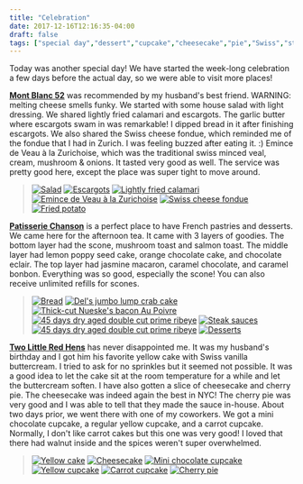 ```yaml
---
title: "Celebration"
date: 2017-12-16T12:16:35-04:00
draft: false
tags: ["special day","dessert","cupcake","cheesecake","pie","Swiss","steak","bacon","pie"]
---
```


Today was another special day! We have started the week-long celebration a few days before the actual day, so we were able to visit more places!

**[Mont Blanc 52](http://www.yelp.com/biz/mont-blanc-52-new-york-2?hrid=Ma13QeAY25yVBFuO2yoXUQ)**  was recommended by my husband's best friend. WARNING: melting cheese smells funky. We started with some house salad with light dressing. We shared lightly fried calamari and escargots. The garlic butter where escargots swam in was remarkable! I dipped bread in it after finishing escargots. We also shared the Swiss cheese fondue, which reminded me of the fondue that I had in Zurich. I was feeling buzzed after eating it. :) Emince de Veau à la Zurichoise, which was the traditional swiss minced veal, cream, mushroom & onions. It tasted very good as well. The service was pretty good here, except the place was super tight to move around.

> [![Salad](https://s3-media1.fl.yelpcdn.com/bphoto/PK70IFwD8pXR4Dxdgm-Riw/o.jpg "Salad")](https://www.yelp.com/biz_photos/mont-blanc-52-new-york-2?select=PK70IFwD8pXR4Dxdgm-Riw) [![Escargots](https://s3-media4.fl.yelpcdn.com/bphoto/TJoSNZhC-JZBFPPni7s0lw/o.jpg "Escargots")](https://www.yelp.com/biz_photos/mont-blanc-52-new-york-2?select=TJoSNZhC-JZBFPPni7s0lw) [![Lightly fried calamari](hhttps://s3-media4.fl.yelpcdn.com/bphoto/a2-TJIgf5gM3dgekwJhn_w/o.jpg "Lightly fried calamari")](https://www.yelp.com/biz_photos/mont-blanc-52-new-york-2?select=a2-TJIgf5gM3dgekwJhn_w) [![Emince de Veau à la Zurichoise](https://s3-media2.fl.yelpcdn.com/bphoto/1QKtCm5DOtUXuUxW-d9DXA/o.jpg "Emince de Veau à la Zurichoise")](https://www.yelp.com/biz_photos/mont-blanc-52-new-york-2?select=1QKtCm5DOtUXuUxW-d9DXA) [![Swiss cheese fondue](https://s3-media1.fl.yelpcdn.com/bphoto/zXhRQYYu571j2eCXCH89yg/o.jpg "Swiss cheese fondue")](https://www.yelp.com/biz_photos/mont-blanc-52-new-york-2?select=zXhRQYYu571j2eCXCH89yg) [![Fried potato](https://s3-media2.fl.yelpcdn.com/bphoto/5mPja2L3qKpF_IrzOkHiNQ/o.jpg "Fried potato")](https://www.yelp.com/biz_photos/mont-blanc-52-new-york-2?select=5mPja2L3qKpF_IrzOkHiNQ)

**[Patisserie Chanson](https://www.yelp.com/biz/patisserie-chanson-new-york?hrid=_sRZ7nRro4SGaRibcF8_vw)** is a perfect place to have French pastries and desserts. We came here for the afternoon tea. It came with 3 layers of goodies. The bottom layer had the scone, mushroom toast and salmon toast. The middle layer had lemon poppy seed cake, orange chocolate cake, and chocolate eclair. The top layer had jasmine macaron, caramel chocolate, and caramel bonbon. Everything was so good, especially the scone! You can also receive unlimited refills for scones.

> [![Bread](https://s3-media4.fl.yelpcdn.com/bphoto/70Z3TZxk_Mw2buKeyvBi6w/o.jpg "Bread")](https://www.yelp.com/biz_photos/del-friscos-double-eagle-steak-house-new-york-2?select=70Z3TZxk_Mw2buKeyvBi6w) [![Del's jumbo lump crab cake](https://s3-media2.fl.yelpcdn.com/bphoto/VfDnCwMBumQG3hmBvvjsGw/o.jpg "Del's jumbo lump crab cake")](https://www.yelp.com/biz_photos/del-friscos-double-eagle-steak-house-new-york-2?select=VfDnCwMBumQG3hmBvvjsGw)  [![Thick-cut Nueske's bacon Au Poivre](https://s3-media3.fl.yelpcdn.com/bphoto/qOgP55NYEYqu4DDH4wHlAw/o.jpg "Thick-cut Nueske's bacon Au Poivre")](https://www.yelp.com/biz_photos/del-friscos-double-eagle-steak-house-new-york-2?select=qOgP55NYEYqu4DDH4wHlAw) [![45 days dry aged double cut prime ribeye](https://s3-media3.fl.yelpcdn.com/bphoto/oqIiXXO3mPqu6HuGSYQwog/o.jpg "45 days dry aged double cut prime ribeye")](https://www.yelp.com/biz_photos/del-friscos-double-eagle-steak-house-new-york-2?select=oqIiXXO3mPqu6HuGSYQwog) [![Steak sauces](https://s3-media2.fl.yelpcdn.com/bphoto/qNPbQz77NpEQCmBrdbGwig/o.jpg "Steak sauces")](https://www.yelp.com/biz_photos/del-friscos-double-eagle-steak-house-new-york-2?select=qNPbQz77NpEQCmBrdbGwig)
[![45 days dry aged double cut prime ribeye](https://s3-media4.fl.yelpcdn.com/bphoto/ekYyQqblQlEO_0vE83UTfQ/o.jpg "45 days dry aged double cut prime ribeye")](https://www.yelp.com/biz_photos/del-friscos-double-eagle-steak-house-new-york-2?select=ekYyQqblQlEO_0vE83UTfQ) [![Desserts](https://s3-media1.fl.yelpcdn.com/bphoto/7ZFJ_T5oNcAplEiLS3WvWw/o.jpg "Desserts")](https://www.yelp.com/biz_photos/del-friscos-double-eagle-steak-house-new-york-2?select=7ZFJ_T5oNcAplEiLS3WvWw)

**[Two Little Red Hens](http://www.yelp.com/biz/two-little-red-hens-new-york-4?hrid=6wl4cxDAscNNmK3gwK9qSA)** has never disappointed me. It was my husband's birthday and I got him his favorite yellow cake with Swiss vanilla buttercream. I tried to ask for no sprinkles but it seemed not possible. It was a good idea to let the cake sit at the room temperature for a while and let the buttercream soften. I have also gotten a slice of cheesecake and cherry pie. The cheesecake was indeed again the best in NYC! The cherry pie was very good and I was able to tell that they made the sauce in-house. About two days prior, we went there with one of my coworkers. We got a mini chocolate cupcake, a regular yellow cupcake, and a carrot cupcake. Normally, I don't like carrot cakes but this one was very good! I loved that there had walnut inside and the spices weren't super overwhelmed.

> [![Yellow cake](https://s3-media2.fl.yelpcdn.com/bphoto/WixE3BuI_NntxFEefF-oxw/o.jpg "Yellow cake")](https://www.yelp.com/biz_photos/two-little-red-hens-new-york-4?select=WixE3BuI_NntxFEefF-oxw) [![Cheesecake](https://s3-media3.fl.yelpcdn.com/bphoto/Hyacz-DThywJdjzQaoUdfA/o.jpg "Cheesecake")](https://www.yelp.com/biz_photos/two-little-red-hens-new-york-4?select=Hyacz-DThywJdjzQaoUdfA)  [![Mini chocolate cupcake](https://s3-media3.fl.yelpcdn.com/bphoto/mQUeXkONto-K3GGzjycYeQ/o.jpg "Mini chocolate cupcake")](https://www.yelp.com/biz_photos/two-little-red-hens-new-york-4?select=mQUeXkONto-K3GGzjycYeQ) [![Yellow cupcake](https://s3-media2.fl.yelpcdn.com/bphoto/gzYwVQzIW9qDc3HxRI8msQ/o.jpg "Yellow cupcake")](https://www.yelp.com/biz_photos/two-little-red-hens-new-york-4?select=gzYwVQzIW9qDc3HxRI8msQ) [![Carrot cupcake](https://s3-media1.fl.yelpcdn.com/bphoto/dDqadHPMaU3LOPehSIt-7A/o.jpg "Carrot cupcake")](https://www.yelp.com/biz_photos/two-little-red-hens-new-york-4?select=dDqadHPMaU3LOPehSIt-7A)
[![Cherry pie](https://s3-media4.fl.yelpcdn.com/bphoto/m8kZazOyZIsmMBWHdIsN1w/o.jpg "Cherry pie")](https://www.yelp.com/biz_photos/two-little-red-hens-new-york-4?select=m8kZazOyZIsmMBWHdIsN1w)
